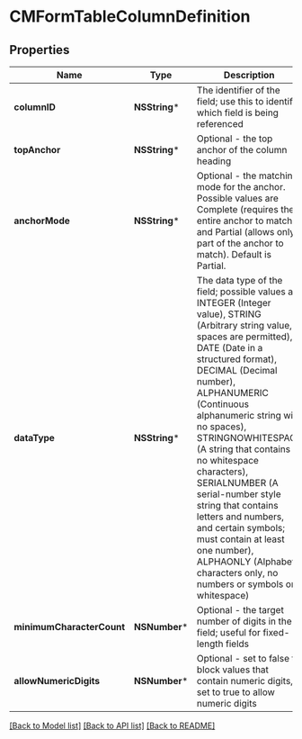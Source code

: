 # CMFormTableColumnDefinition

## Properties
Name | Type | Description | Notes
------------ | ------------- | ------------- | -------------
**columnID** | **NSString*** | The identifier of the field; use this to identify which field is being referenced | [optional] 
**topAnchor** | **NSString*** | Optional - the top anchor of the column heading | [optional] 
**anchorMode** | **NSString*** | Optional - the matching mode for the anchor.  Possible values are Complete (requires the entire anchor to match) and Partial (allows only part of the anchor to match).  Default is Partial. | [optional] 
**dataType** | **NSString*** | The data type of the field; possible values are INTEGER (Integer value), STRING (Arbitrary string value, spaces are permitted), DATE (Date in a structured format), DECIMAL (Decimal number), ALPHANUMERIC (Continuous alphanumeric string with no spaces), STRINGNOWHITESPACE (A string that contains no whitespace characters), SERIALNUMBER (A serial-number style string that contains letters and numbers, and certain symbols; must contain at least one number), ALPHAONLY (Alphabet characters only, no numbers or symbols or whitespace) | [optional] 
**minimumCharacterCount** | **NSNumber*** | Optional - the target number of digits in the field; useful for fixed-length fields | [optional] 
**allowNumericDigits** | **NSNumber*** | Optional - set to false to block values that contain numeric digits, set to true to allow numeric digits | [optional] 

[[Back to Model list]](../README.md#documentation-for-models) [[Back to API list]](../README.md#documentation-for-api-endpoints) [[Back to README]](../README.md)


